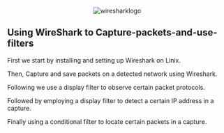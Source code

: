 <p align="center">
<img src="https://github.com/itsims007/Capturing-packets-and-using-filters/assets/105188024/8da1e134-7d14-4446-967c-7ddc27fbfea6)"alt="wiresharklogo"/>
</p>
<h2>Using WireShark to Capture-packets-and-use-filters</h2>

First we start by installing and setting up Wireshark on Linix.

Then, Capture and save packets on a detected network using Wireshark.

Following we use a display filter to observe certain packet protocols.

Followed by employing a display filter to detect a certain IP address in a capture.

Finally using a conditional filter to locate certain packets in a capture.
